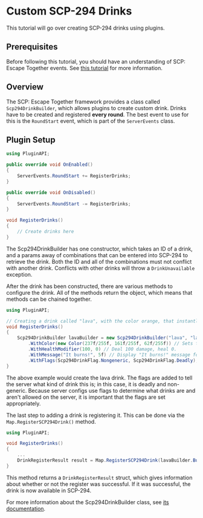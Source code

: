 # Custom SCP-294 Drinks
This tutorial will go over creating SCP-294 drinks using plugins.

## Prerequisites
Before following this tutorial, you should have an understanding of SCP: Escape Together events. See [this tutorial](https://github.com/SCPET/PluginFramework-Docs/blob/master/Tutorial/Understanding-Events.md) for more information.  

## Overview
The SCP: Escape Together framework provides a class called `Scp294DrinkBuilder`, which allows plugins to create custom drink. Drinks have to be created and registered **every round**. The best event to use for this is the `RoundStart` event, which is part of the `ServerEvents` class.  

## Plugin Setup

```cs
using PluginAPI;

public override void OnEnabled()
{
    ServerEvents.RoundStart += RegisterDrinks;
}

public override void OnDisabled()
{
    ServerEvents.RoundStart -= RegisterDrinks;
}

void RegisterDrinks()
{
    // Create drinks here
}
```

The Scp294DrinkBuilder has one constructor, which takes an ID of a drink, and a params away of combinations that can be entered into SCP-294 to retrieve the drink. Both the ID and all of the combinations must not conflict with another drink. Conflicts with other drinks will throw a `DrinkUnavailable` exception.  
  
After the drink has been constructed, there are various methods to configure the drink. All of the methods return the object, which means that methods can be chained together.  

```cs
using PluginAPI;

// Creating a drink called "lava", with the color orange, that instantly kills the player and displays an "It burns!" message.
void RegisterDrinks()
{
    Scp294DrinkBuilder lavaBuilder = new Scp294DrinkBuilder("lava", "lava", "magma") // Creates a drink builder with id "lava" and combinations "lava" and "magma".
        .WithColor(new Color(237f/255f, 161f/255f, 62f/255f)) // Sets the color.
        .WithHealthModifier(100, 0) // Deal 100 damage, heal 0.
        .WithMessage("It burns!", 5f) // Display "It burns!" message for 5 seconds.
        .WithFlags(Scp294DrinkFlag.Nongeneric, Scp294DrinkFlag.Deadly); // Flags (see below)
}
```
The above example would create the lava drink. The flags are added to tell the server what kind of drink this is; in this case, it is deadly and non-generic. Because server configs use flags to determine what drinks are and aren't allowed on the server, it is important that the flags are set appropriately.  

The last step to adding a drink is registering it. This can be done via the `Map.RegisterSCP294Drink()` method.  

```cs
using PluginAPI;

void RegisterDrinks()
{
    ...
    DrinkRegisterResult result = Map.RegisterSCP294Drink(lavaBuilder.Build());
}
```
This method returns a `DrinkRegisterResult` struct, which gives information about whether or not the register was successful. If it was successful, the drink is now available in SCP-294.  
  
For more information about the Scp294DrinkBuilder class, see [its documentation](https://github.com/SCPET/PluginFramework-Docs/blob/master/PluginAPI/Helpers/Scp294DrinkBuilder.md).
